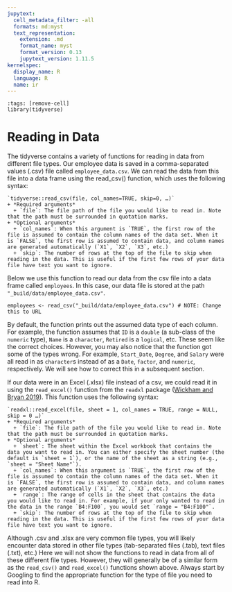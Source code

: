 ```yaml
---
jupytext:
  cell_metadata_filter: -all
  formats: md:myst
  text_representation:
    extension: .md
    format_name: myst
    format_version: 0.13
    jupytext_version: 1.11.5
kernelspec:
  display_name: R
  language: R
  name: ir
---
```


```{code-cell}
:tags: [remove-cell]
library(tidyverse)
```

# Reading in Data

The tidyverse contains a variety of functions for reading in data from different file types. Our employee data is saved in a comma-separated values (.csv) file called `employee_data.csv`. We can read the data from this file into a data frame using the read_csv() function, which uses the following syntax:

```{admonition} Syntax
`tidyverse::read_csv(file, col_names=TRUE, skip=0, …)`
+ *Required arguments*
  + `file`: The file path of the file you would like to read in. Note that the path must be surrounded in quotation marks.
+ *Optional arguments*
  + `col_names`: When this argument is `TRUE`, the first row of the file is assumed to contain the column names of the data set. When it is `FALSE`, the first row is assumed to contain data, and column names are generated automatically (`X1`, `X2`, `X3`, etc.)
  + `skip`: The number of rows at the top of the file to skip when reading in the data. This is useful if the first few rows of your data file have text you want to ignore.
```

Below we use this function to read our data from the csv file into a data frame called `employees`. In this case, our data file is stored at the path `"_build/data/employee_data.csv"`.

```{code-cell}
employees <- read_csv("_build/data/employee_data.csv") # NOTE: Change this to URL
```

By default, the function prints out the assumed data type of each column. For example, the function assumes that `ID` is a `double` (a sub-class of the `numeric` type), `Name` is a `character`, `Retired` is a `logical`, etc. These seem like the correct choices. However, you may also notice that the function got some of the types wrong. For example, `Start_Date`, `Degree`, and `Salary` were all read in as `character`s instead of as a `Date`, `factor`, and `numeric`, respectively. We will see how to correct this in a subsequent section.

If our data were in an Excel (.xlsx) file instead of a csv, we could read it in using the `read_excel()` function from the `readxl` package ([Wickham and Bryan 2019](https://bookdown.org/hbsabafaculty/ids_book/programming-concepts.html#ref-readxl)). This function uses the following syntax:

```{admonition} Syntax
`readxl::read_excel(file, sheet = 1, col_names = TRUE, range = NULL, skip = 0 …)`
+ *Required arguments*
  + `file`: The file path of the file you would like to read in. Note that the path must be surrounded in quotation marks.
+ *Optional arguments*
  + `sheet`: The sheet within the Excel workbook that contains the data you want to read in. You can either specify the sheet number (the default is `sheet = 1`), or the name of the sheet as a string (e.g., `sheet = "Sheet Name"`).
  + `col_names`: When this argument is `TRUE`, the first row of the file is assumed to contain the column names of the data set. When it is `FALSE`, the first row is assumed to contain data, and column names are generated automatically (`X1`, `X2`, `X3`, etc.)
  + `range`: The range of cells in the sheet that contains the data you would like to read in. For example, if your only wanted to read in the data in the range `B4:F100`, you would set `range = "B4:F100"`.
  + `skip`: The number of rows at the top of the file to skip when reading in the data. This is useful if the first few rows of your data file have text you want to ignore.
```

Although .csv and .xlsx are very common file types, you will likely encounter data stored in other file types (tab-separated files (.tab), text files (.txt), etc.) Here we will not show the functions to read in data from all of these different file types. However, they will generally be of a similar form as the `read_csv()` and `read_excel()` functions shown above. Always start by Googling to find the appropriate function for the type of file you need to read into R.
